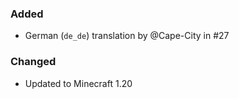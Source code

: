 ### Added

- German (`de_de`) translation by @Cape-City in #27

### Changed

- Updated to Minecraft 1.20
